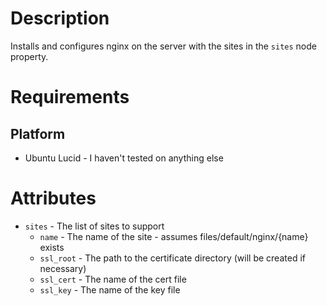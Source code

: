 Description
===========

Installs and configures nginx on the server with the sites in the `sites` node property.

Requirements
============

Platform
--------

* Ubuntu Lucid - I haven't tested on anything else

Attributes
==========

* `sites` - The list of sites to support
  * `name` - The name of the site - assumes files/default/nginx/{name} exists
  * `ssl_root` - The path to the certificate directory (will be created if necessary)
  * `ssl_cert` - The name of the cert file
  * `ssl_key` - The name of the key file